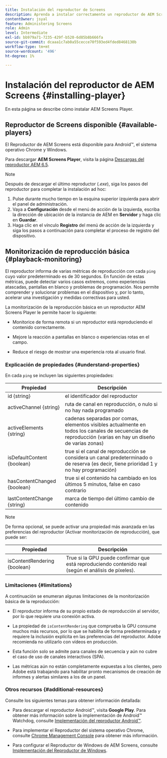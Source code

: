 ```yaml
---
title: Instalación del reproductor de Screens
description: Aprenda a instalar correctamente un reproductor de AEM Screens.
contentOwner: jsyal
feature: Administering Screens
role: Admin
level: Intermediate
exl-id: bb979a71-7235-429f-b520-6d85b8b666fa
source-git-commit: dcaaa1c7ab0a55cecce70f593ed4fded8468130b
workflow-type: tm+mt
source-wordcount: '496'
ht-degree: 1%

---
```


# Instalación del reproductor de AEM Screens {#installing-player}

En esta página se describe cómo instalar AEM Screens Player.

## Reproductor de Screens disponible {#available-players}

El Reproductor de AEM Screens está disponible para Android™, el sistema operativo Chrome y Windows.

Para descargar **AEM Screens Player**, visita la página [Descargas del reproductor AEM 6.5](https://download.macromedia.com/screens/).

>[!NOTE]
>
>Después de descargar el último reproductor (*.exe*), siga los pasos del reproductor para completar la instalación ad hoc:
>
>1. Pulse durante mucho tiempo en la esquina superior izquierda para abrir el panel de administración.
>1. Vaya a **Configuración** desde el menú de acción de la izquierda, escriba la dirección de ubicación de la instancia de AEM en **Servidor** y haga clic en **Guardar**.
>1. Haga clic en el vínculo **Registro** del menú de acción de la izquierda y siga los pasos a continuación para completar el proceso de registro del dispositivo.

## Monitorización de reproducción básica {#playback-monitoring}

El reproductor informa de varias métricas de reproducción con cada `ping` cuyo valor predeterminado es de 30 segundos. En función de estas métricas, puede detectar varios casos extremos, como experiencias atascadas, pantallas en blanco y problemas de programación. Nos permite comprender y solucionar problemas en el dispositivo y, por lo tanto, acelerar una investigación y medidas correctivas para usted.

La monitorización de la reproducción básica en un reproductor AEM Screens Player le permite hacer lo siguiente:

* Monitorice de forma remota si un reproductor está reproduciendo el contenido correctamente.

* Mejore la reacción a pantallas en blanco o experiencias rotas en el campo.

* Reduce el riesgo de mostrar una experiencia rota al usuario final.

### Explicación de propiedades {#understand-properties}

En cada `ping` se incluyen las siguientes propiedades:

| Propiedad | Descripción |
|---|---|
| id {string} | el identificador del reproductor |
| activeChannel {string} | ruta de canal en reproducción, o nulo si no hay nada programado |
| activeElements {string} | cadenas separadas por comas, elementos visibles actualmente en todos los canales de secuencias de reproducción (varias en hay un diseño de varias zonas) |
| isDefaultContent {boolean} | true si el canal de reproducción se considera un canal predeterminado o de reserva (es decir, tiene prioridad 1 y no hay programación) |
| hasContentChanged {boolean} | true si el contenido ha cambiado en los últimos 5 minutos, false en caso contrario |
| lastContentChange {string} | marca de tiempo del último cambio de contenido |

>[!NOTE]
>
>De forma opcional, se puede activar una propiedad más avanzada en las preferencias del reproductor (Activar monitorización de reproducción), que puede ser:
>
>| Propiedad | Descripción |
>|---|---|
>| isContentRendering {boolean} | True si la GPU puede confirmar que está reproduciendo contenido real (según el análisis de píxeles). |

### Limitaciones {#limitations}

A continuación se enumeran algunas limitaciones de la monitorización básica de la reproducción:

* El reproductor informa de su propio estado de reproducción al servidor, por lo que requiere una conexión activa.

* La propiedad de `isContentRendering` que comprueba la GPU consume muchos más recursos, por lo que se habilita de forma predeterminada y requiere la inclusión explícita en las preferencias del reproductor. Adobe recomienda no utilizarlo con vídeos en producción.

* Esta función solo se admite para canales de secuencia y aún no cubre el caso de uso de canales interactivos (SPA).

* Las métricas aún no están completamente expuestas a los clientes, pero Adobe está trabajando para habilitar pronto mecanismos de creación de informes y alertas similares a los de un panel.

### Otros recursos {#additional-resources}

Consulte los siguientes temas para obtener información detallada:

* Para descargar el reproductor Android™, visita **Google Play**. Para obtener más información sobre la implementación de Android™ Watchdog, consulte [Implementación del reproductor Android™](implementing-android-player.md).

* Para implementar el Reproductor del sistema operativo Chrome, consulte [Chrome Management Console](implementing-chrome-os-player.md) para obtener más información.

* Para configurar el Reproductor de Windows de AEM Screens, consulte [Implementación del Reproductor de Windows](implementing-windows-player.md).
